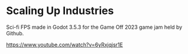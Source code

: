 # Scaling Up Industries

Sci-fi FPS made in Godot 3.5.3 for the Game Off 2023 game jam held by Github.

https://www.youtube.com/watch?v=6yRxjqjsr1E
